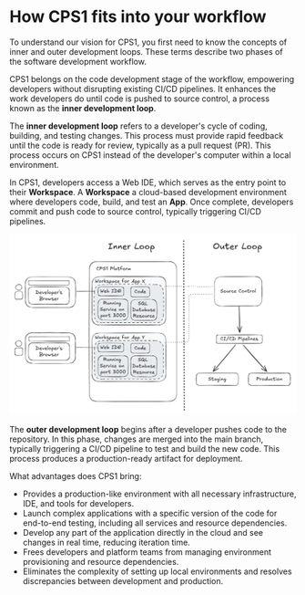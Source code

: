# How CPS1 fits into your workflow

To understand our vision for CPS1, you first need to know the concepts of inner and outer development loops. These terms describe two phases of the software development workflow.

CPS1 belongs on the code development stage of the workflow, empowering developers without disrupting existing CI/CD pipelines. It enhances the work developers do until code is pushed to source control, a process known as the **inner development loop**.

The **inner development loop** refers to a developer's cycle of coding, building, and testing changes. This process must provide rapid feedback until the code is ready for review, typically as a pull request (PR). This process occurs on CPS1 instead of the developer's computer within a local environment.

In CPS1, developers access a Web IDE, which serves as the entry point to their **Workspace**. A **Workspace** a cloud-based development environment where developers code, build, and test an **App**. Once complete, developers commit and push code to source control, typically triggering CI/CD pipelines.

![Screenshot](assets/cps1-overview.png)

The **outer development loop** begins after a developer pushes code to the repository. In this phase, changes are merged into the main branch, typically triggering a CI/CD pipeline to test and build the new code. This process produces a production-ready artifact for deployment.

What advantages does CPS1 bring:

- Provides a production-like environment with all necessary infrastructure, IDE, and tools for developers.
- Launch complex applications with a specific version of the code for end-to-end testing, including all services and resource dependencies.
- Develop any part of the application directly in the cloud and see changes in real time, reducing iteration time.
- Frees developers and platform teams from managing environment provisioning and resource dependencies.
- Eliminates the complexity of setting up local environments and resolves discrepancies between development and production.
